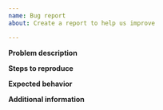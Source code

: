 ```yaml
---
name: Bug report
about: Create a report to help us improve

---
```


<!--
IMPORTANT: we are not accepting issues about Termux
installations running on Android 5.x-6.x.

If you are about to post an issue about `apt` and `pkg` commands failing with `repository is under maintenance or down` errors, then please first check https://github.com/termux/termux-packages/wiki/Package-Management and **change your mirror** and see if that resolves your issues.
-->

**Problem description**
<!-- 
A clear and concise description of what the problem is.
You may post screenshots in addition to description.
-->

**Steps to reproduce**
<!--
Steps to reproduce the behavior. Please post all necessary
commands that are needed to reproduce the issue.
-->

**Expected behavior**
<!--
A clear and concise description of what you expected to happen.
-->

**Additional information**
<!--
Post output of command 'termux-info' between '```' (code formatting).
-->
```

```
